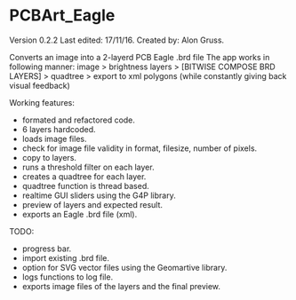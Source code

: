 # PCBArt_Eagle
Version 0.2.2
Last edited: 17/11/16.
Created by: Alon Gruss.

Converts an image into a 2-layerd PCB Eagle .brd file
 The app works in following manner:
 image > brightness layers > [BITWISE COMPOSE BRD LAYERS] > quadtree > export to xml polygons
 (while constantly giving back visual feedback)

Working features:
* formated and refactored code.
* 6 layers hardcoded.
* loads image files.
* check for image file validity in format, filesize, number of pixels.
* copy to layers.
* runs a threshold filter on each layer.
* creates a quadtree for each layer.
* quadtree function is thread based.
* realtime GUI sliders using the G4P library.
* preview of layers and expected result.
* exports an Eagle .brd file (xml).



TODO:
* progress bar.
* import existing .brd file.
* option for SVG vector files using the Geomartive library.
* logs functions to log file.
* exports image files of the layers and the final preview.
